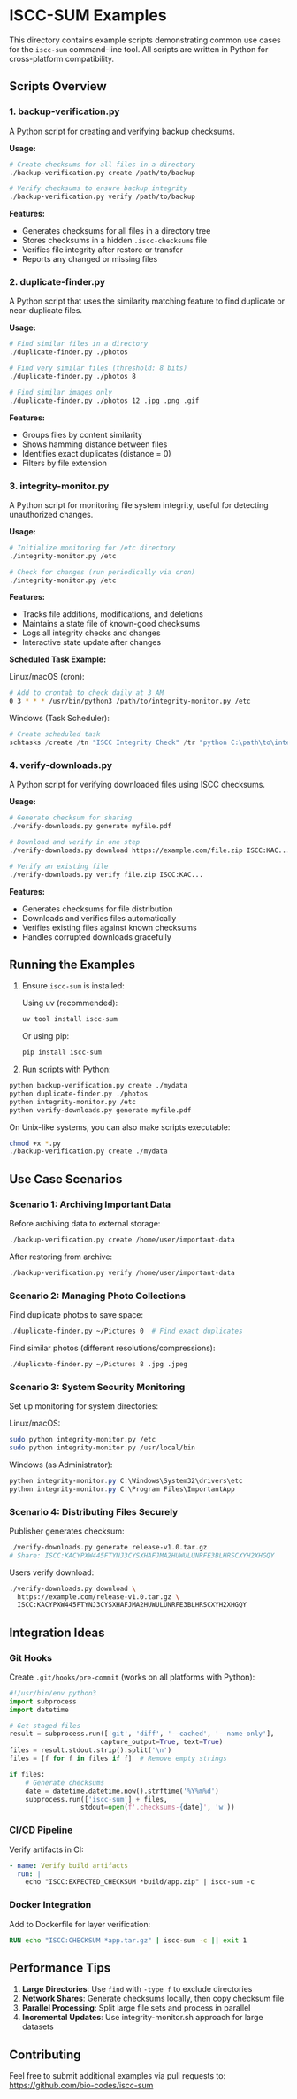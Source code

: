 # ISCC-SUM Examples

This directory contains example scripts demonstrating common use cases for the `iscc-sum` command-line tool. All scripts are written in Python for cross-platform compatibility.

## Scripts Overview

### 1. backup-verification.py

A Python script for creating and verifying backup checksums.

**Usage:**
```bash
# Create checksums for all files in a directory
./backup-verification.py create /path/to/backup

# Verify checksums to ensure backup integrity
./backup-verification.py verify /path/to/backup
```

**Features:**
- Generates checksums for all files in a directory tree
- Stores checksums in a hidden `.iscc-checksums` file
- Verifies file integrity after restore or transfer
- Reports any changed or missing files

### 2. duplicate-finder.py

A Python script that uses the similarity matching feature to find duplicate or near-duplicate files.

**Usage:**
```bash
# Find similar files in a directory
./duplicate-finder.py ./photos

# Find very similar files (threshold: 8 bits)
./duplicate-finder.py ./photos 8

# Find similar images only
./duplicate-finder.py ./photos 12 .jpg .png .gif
```

**Features:**
- Groups files by content similarity
- Shows hamming distance between files
- Identifies exact duplicates (distance = 0)
- Filters by file extension

### 3. integrity-monitor.py

A Python script for monitoring file system integrity, useful for detecting unauthorized changes.

**Usage:**
```bash
# Initialize monitoring for /etc directory
./integrity-monitor.py /etc

# Check for changes (run periodically via cron)
./integrity-monitor.py /etc
```

**Features:**
- Tracks file additions, modifications, and deletions
- Maintains a state file of known-good checksums
- Logs all integrity checks and changes
- Interactive state update after changes

**Scheduled Task Example:**

Linux/macOS (cron):
```bash
# Add to crontab to check daily at 3 AM
0 3 * * * /usr/bin/python3 /path/to/integrity-monitor.py /etc
```

Windows (Task Scheduler):
```powershell
# Create scheduled task
schtasks /create /tn "ISCC Integrity Check" /tr "python C:\path\to\integrity-monitor.py C:\Important" /sc daily /st 03:00
```

### 4. verify-downloads.py

A Python script for verifying downloaded files using ISCC checksums.

**Usage:**
```bash
# Generate checksum for sharing
./verify-downloads.py generate myfile.pdf

# Download and verify in one step
./verify-downloads.py download https://example.com/file.zip ISCC:KAC...

# Verify an existing file
./verify-downloads.py verify file.zip ISCC:KAC...
```

**Features:**
- Generates checksums for file distribution
- Downloads and verifies files automatically
- Verifies existing files against known checksums
- Handles corrupted downloads gracefully

## Running the Examples

1. Ensure `iscc-sum` is installed:

   Using uv (recommended):
   ```bash
   uv tool install iscc-sum
   ```
   
   Or using pip:
   ```bash
   pip install iscc-sum
   ```

2. Run scripts with Python:
```bash
python backup-verification.py create ./mydata
python duplicate-finder.py ./photos
python integrity-monitor.py /etc
python verify-downloads.py generate myfile.pdf
```

On Unix-like systems, you can also make scripts executable:
```bash
chmod +x *.py
./backup-verification.py create ./mydata
```

## Use Case Scenarios

### Scenario 1: Archiving Important Data

Before archiving data to external storage:
```bash
./backup-verification.py create /home/user/important-data
```

After restoring from archive:
```bash
./backup-verification.py verify /home/user/important-data
```

### Scenario 2: Managing Photo Collections

Find duplicate photos to save space:
```bash
./duplicate-finder.py ~/Pictures 0  # Find exact duplicates
```

Find similar photos (different resolutions/compressions):
```bash
./duplicate-finder.py ~/Pictures 8 .jpg .jpeg
```

### Scenario 3: System Security Monitoring

Set up monitoring for system directories:

Linux/macOS:
```bash
sudo python integrity-monitor.py /etc
sudo python integrity-monitor.py /usr/local/bin
```

Windows (as Administrator):
```powershell
python integrity-monitor.py C:\Windows\System32\drivers\etc
python integrity-monitor.py C:\Program Files\ImportantApp
```

### Scenario 4: Distributing Files Securely

Publisher generates checksum:
```bash
./verify-downloads.py generate release-v1.0.tar.gz
# Share: ISCC:KACYPXW445FTYNJ3CYSXHAFJMA2HUWULUNRFE3BLHRSCXYH2XHGQY
```

Users verify download:
```bash
./verify-downloads.py download \
  https://example.com/release-v1.0.tar.gz \
  ISCC:KACYPXW445FTYNJ3CYSXHAFJMA2HUWULUNRFE3BLHRSCXYH2XHGQY
```

## Integration Ideas

### Git Hooks

Create `.git/hooks/pre-commit` (works on all platforms with Python):
```python
#!/usr/bin/env python3
import subprocess
import datetime

# Get staged files
result = subprocess.run(['git', 'diff', '--cached', '--name-only'], 
                       capture_output=True, text=True)
files = result.stdout.strip().split('\n')
files = [f for f in files if f]  # Remove empty strings

if files:
    # Generate checksums
    date = datetime.datetime.now().strftime('%Y%m%d')
    subprocess.run(['iscc-sum'] + files, 
                  stdout=open(f'.checksums-{date}', 'w'))
```

### CI/CD Pipeline

Verify artifacts in CI:
```yaml
- name: Verify build artifacts
  run: |
    echo "ISCC:EXPECTED_CHECKSUM *build/app.zip" | iscc-sum -c
```

### Docker Integration

Add to Dockerfile for layer verification:
```dockerfile
RUN echo "ISCC:CHECKSUM *app.tar.gz" | iscc-sum -c || exit 1
```

## Performance Tips

1. **Large Directories**: Use `find` with `-type f` to exclude directories
2. **Network Shares**: Generate checksums locally, then copy checksum file
3. **Parallel Processing**: Split large file sets and process in parallel
4. **Incremental Updates**: Use integrity-monitor.sh approach for large datasets

## Contributing

Feel free to submit additional examples via pull requests to:
https://github.com/bio-codes/iscc-sum